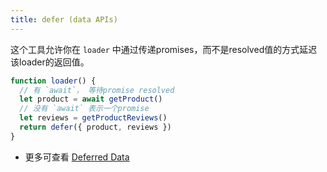 ```yaml
---
title: defer (data APIs)
---
```


这个工具允许你在 `loader` 中通过传递promises，而不是resolved值的方式延迟该loader的返回值。



```jsx
function loader() {
  // 有 `await`， 等待promise resolved
  let product = await getProduct() 
  // 没有 `await` 表示一个promise
  let reviews = getProductReviews()
  return defer({ product, reviews })
}
```

- 更多可查看 [Deferred Data](../guides/deferred-data)

